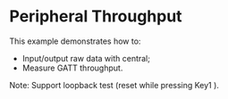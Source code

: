 # Peripheral Throughput

This example demonstrates how to:

* Input/output raw data with central;
* Measure GATT throughput.

Note: Support loopback test (reset while pressing Key1 ).

